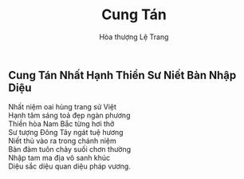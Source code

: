 ﻿---
title: Cung Tán
author: Hòa thượng Lệ Trang
---

## Cung Tán Nhất Hạnh Thiền Sư Niết Bàn Nhập Diệu

<p class="verse">
Nhất niệm oai hùng trang sử Việt<br/>
Hạnh tâm sáng toả đẹp ngàn phương<br/>
Thiền hòa Nam Bắc từng hơi thở<br/>
Sư tượng Đông Tây ngát tuệ hương<br/>
Niết thủ vào ra trong chánh niệm<br/>
Bàn đàm tuôn chảy suối chơn thường<br/>
Nhập tam ma địa vô sanh khúc<br/>
Diệu sắc diệu quan diệu pháp vương.</p>

<!-- *Tỳ kheo Lệ Trang khể thủ* -->
